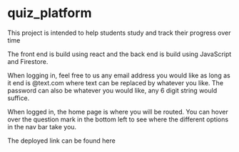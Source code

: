 # quiz_platform
This project is intended to help students study and track their progress over time

The front end is build using react and the back end is build using JavaScript and Firestore. 

When logging in, feel free to us any email address you would like as long as it end is @text.com where text can be replaced by whatever you like. The password can also be whatever you would like, any 6 digit string would suffice.

When logged in, the home page is where you will be routed. You can hover over the question mark in the bottom left to see where the different options in the nav bar take you.

The deployed link can be found here